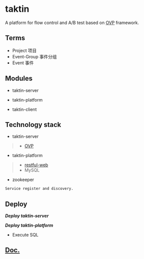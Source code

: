 # taktin

A platform for flow control and A/B test based on [OVP](https://github.com/SunnnyChan/OVP) framework.

## Terms

* Project 项目
* Event-Group 事件分组
* Event 事件

## Modules

* taktin-server

* taktin-platform

* taktin-client

## Technology stack

* taktin-server

> * [OVP](https://github.com/SunnnyChan/OVP)

* taktin-platform

> * [restful-web](https://github.com/SunnnyChan/restful-web)
> * MySQL

* zookeeper

```md
Service register and discovery.
```

## Deploy

***Deploy taktin-server***

***Deploy taktin-platform***

* Execute SQL

## [Doc.](doc/README.md)